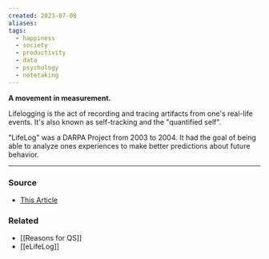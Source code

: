 ```yaml
---
created: 2023-07-08
aliases: 
tags:
  - happiness
  - society
  - productivity
  - data
  - psychology
  - notetaking
---
```

**A movement in measurement.**

Lifelogging is the act of recording and tracing artifacts from one's real-life events. It's also known as self-tracking and the "quantified self".

"LifeLog" was a DARPA Project from 2003 to 2004. It had the goal of being able to analyze ones experiences to make better predictions about future behavior. 

---

### Source
- [This Article](https://www.researchgate.net/profile/Pil-Ho-Kim/publication/262296683_The_open_platform_for_personal_lifelogging_the_eLifeLog_architecture/links/5fcb271b299bf188d4f58a80/The-open-platform-for-personal-lifelogging-the-eLifeLog-architecture.pdf)

### Related
- [[Reasons for QS]] 
- [[eLifeLog]]